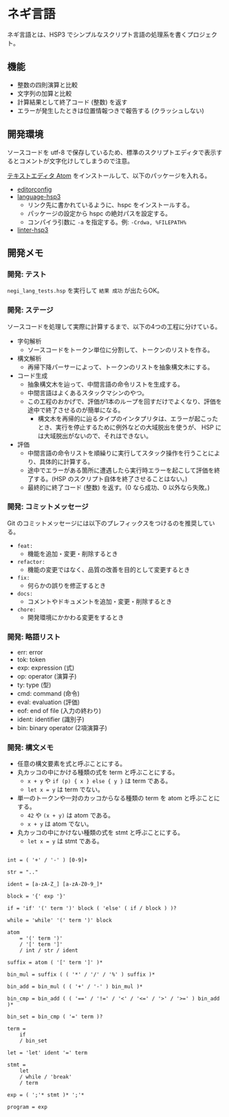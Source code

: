 # ネギ言語

ネギ言語とは、HSP3 でシンプルなスクリプト言語の処理系を書くプロジェクト。

## 機能

- 整数の四則演算と比較
- 文字列の加算と比較
- 計算結果として終了コード (整数) を返す
- エラーが発生したときは位置情報つきで報告する (クラッシュしない)

## 開発環境

ソースコードを utf-8 で保存しているため、標準のスクリプトエディタで表示するとコメントが文字化けしてしまうので注意。

[テキストエディタ Atom](https://atom.io/) をインストールして、以下のパッケージを入れる。

- [editorconfig](https://atom.io/packages/editorconfig)
- [language-hsp3](https://github.com/honobonosun/language-hsp3)
    - リンク先に書かれているように、hspc をインストールする。
    - パッケージの設定から hspc の絶対パスを設定する。
    - コンパイラ引数に `-a` を指定する。例: `-Crdwa, %FILEPATH%`
- [linter-hsp3](https://github.com/honobonosun/linter-hsp3)

## 開発メモ

### 開発: テスト

`negi_lang_tests.hsp` を実行して `結果 成功` が出たらOK。

### 開発: ステージ

ソースコードを処理して実際に計算するまで、以下の4つの工程に分けている。

- 字句解析
    - ソースコードをトークン単位に分割して、トークンのリストを作る。
- 構文解析
    - 再帰下降パーサーによって、トークンのリストを抽象構文木にする。
- コード生成
    - 抽象構文木を辿って、中間言語の命令リストを生成する。
    - 中間言語はよくあるスタックマシンのやつ。
    - この工程のおかげで、評価が1本のループを回すだけでよくなり、評価を途中で終了させるのが簡単になる。
        - 構文木を再帰的に辿るタイプのインタプリタは、エラーが起こったとき、実行を停止するために例外などの大域脱出を使うが、 HSP には大域脱出がないので、それはできない。
- 評価
    - 中間言語の命令リストを順繰りに実行してスタック操作を行うことにより、具体的に計算する。
    - 途中でエラーがある箇所に遭遇したら実行時エラーを起こして評価を終了する。(HSP のスクリプト自体を終了させることはない。)
    - 最終的に終了コード (整数) を返す。(0 なら成功、0 以外なら失敗。)

### 開発: コミットメッセージ

Git のコミットメッセージには以下のプレフィックスをつけるのを推奨している。

- `feat:`
    - 機能を追加・変更・削除するとき
- `refactor:`
    - 機能の変更ではなく、品質の改善を目的として変更するとき
- `fix:`
    - 何らかの誤りを修正するとき
- `docs:`
    - コメントやドキュメントを追加・変更・削除するとき
- `chore:`
    - 開発環境にかかわる変更をするとき

### 開発: 略語リスト

- err: error
- tok: token
- exp: expression (式)
- op: operator (演算子)
- ty: type (型)
- cmd: command (命令)
- eval: evaluation (評価)
- eof: end of file (入力の終わり)
- ident: identifier (識別子)
- bin: binary operator (2項演算子)

### 開発: 構文メモ

- 任意の構文要素を式と呼ぶことにする。
- 丸カッコの中にかける種類の式を term と呼ぶことにする。
    - `x + y` や `if (p) { x } else { y }` は term である。
    - `let x = y` は term でない。
- 単一のトークンや一対のカッコからなる種類の term を atom と呼ぶことにする。
    - `42` や `(x + y)` は atom である。
    - `x + y` は atom でない。
- 丸カッコの中にかけない種類の式を stmt と呼ぶことにする。
    - `let x = y` は stmt である。

```

int = ( '+' / '-' ) [0-9]+

str = ".."

ident = [a-zA-Z_] [a-zA-Z0-9_]*

block = '{' exp '}'

if = 'if' '(' term ')' block ( 'else' ( if / block ) )?

while = 'while' '(' term ')' block

atom
    = '(' term ')'
    / '[' term ']'
    / int / str / ident

suffix = atom ( '[' term ']' )*

bin_mul = suffix ( ( '*' / '/' / '%' ) suffix )*

bin_add = bin_mul ( ( '+' / '-' ) bin_mul )*

bin_cmp = bin_add ( ( '==' / '!=' / '<' / '<=' / '>' / '>=' ) bin_add )*

bin_set = bin_cmp ( '=' term )?

term =
    if
    / bin_set

let = 'let' ident '=' term

stmt =
    let
    / while / 'break'
    / term

exp = ( ';'* stmt )* ';'*

program = exp

```
